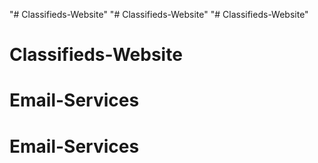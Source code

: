 "# Classifieds-Website" 
"# Classifieds-Website" 
"# Classifieds-Website" 
# Classifieds-Website
# Email-Services
# Email-Services

